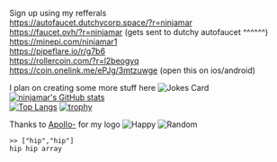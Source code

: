 Sign up using my refferals \
https://autofaucet.dutchycorp.space/?r=ninjamar \
https://faucet.ovh/?r=ninjamar (gets sent to dutchy autofaucet ^^^^^^)\
https://minepi.com/ninjamar1 \
https://pipeflare.io/r/g7b6 \
https://rollercoin.com/?r=l2beogyq \
https://coin.onelink.me/ePJg/3mtzuwge (open this on ios/android)
							

I plan on creating some more stuff here
![Jokes Card](https://readme-jokes.vercel.app/api)
<br>
[![ninjamar's GitHub stats](https://github-readme-stats.vercel.app/api?username=ninjamar&count_private=true)](https://github.com/anuraghazra/github-readme-stats)
<br>
[![Top Langs](https://github-readme-stats.vercel.app/api/top-langs/?username=ninjamar&langs_count=10&layout=compact)](https://github.com/anuraghazra/github-readme-stats)
[![trophy](https://github-profile-trophy.vercel.app/?username=ninjamar)](https://github.com/ryo-ma/github-profile-trophy)

Thanks to [ApoIIo-](https://scratch.mit.edu/users/ApoIIo-) for my logo
![Happy](https://i.stack.imgur.com/YryhF.jpg)
![Random](https://imgs.xkcd.com/comics/random_number.png)

```
>> ["hip","hip"]
hip hip array
```
